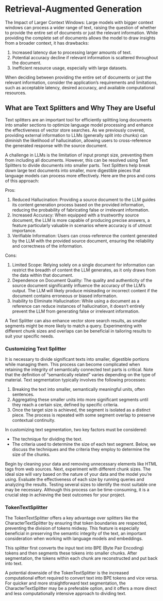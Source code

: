 # Retrieval-Augmented Generation
The Impact of Larger Context Windows: Large models with bigger
context windows can process a wider range of text, raising the question of
whether to provide the entire set of documents or just the relevant
information. While providing the complete set of documents allows the
model to draw insights from a broader context, it has drawbacks:
1. Increased latency due to processing larger amounts of text.
2. Potential accuracy decline if relevant information is scattered
throughout the document.
3. Inefficient resource usage, especially with large datasets.

When deciding between providing the entire set of documents or just the
relevant information, consider the application’s requirements and
limitations, such as acceptable latency, desired accuracy, and available
computational resources.

## What are Text Splitters and Why They are Useful
Text splitters are an important tool for efficiently splitting long documents
into smaller sections to optimize language model processing and enhance
the effectiveness of vector store searches. As we previously covered,
providing external information to LLMs (generally split into chunks) can
diminish the likelihood of hallucination, allowing users to cross-reference
the generated response with the source document.

A challenge in LLMs is the limitation of input prompt size, preventing them
from including all documents. However, this can be resolved using Text
Splitters to divide documents into smaller parts. Text Splitters help break
down large text documents into smaller, more digestible pieces that
language models can process more effectively. Here are the pros and cons
of this approach:

Pros:
1. Reduced Hallucination: Providing a source document to the
LLM guides its content generation process based on the provided
information, reducing the probability of fabricating false or
irrelevant information.
2. Increased Accuracy: When equipped with a trustworthy source
document, the LLM is more capable of producing precise
answers, a feature particularly valuable in scenarios where
accuracy is of utmost importance.
3. Verifiable Information: Users can cross-reference the content
generated by the LLM with the provided source document,
ensuring the reliability and correctness of the information.

Cons:
1. Limited Scope: Relying solely on a single document for
information can restrict the breadth of content the LLM
generates, as it only draws from the data within that document.
2. Dependence on Document Quality: The quality and
authenticity of the source document significantly influence the
accuracy of the LLM’s output. The LLM will likely produce
misleading or incorrect content if the document contains
erroneous or biased information.
3. Inability to Eliminate Hallucination: While using a document
as a reference can reduce instances of hallucination, it doesn’t
entirely prevent the LLM from generating false or irrelevant
information.

A Text Splitter can also enhance vector store search results, as smaller
segments might be more likely to match a query. Experimenting with
different chunk sizes and overlaps can be beneficial in tailoring results to
suit your specific needs.

### Customizing Text Splitter
It is necessary to divide significant texts into smaller, digestible portions
while managing them. This process can become complicated when retaining
the integrity of semantically connected text parts is critical. Note that the
definition of “semantically related” varies depending on the type of
material.
Text segmentation typically involves the following processes:
1. Breaking the text into smaller, semantically meaningful units,
often sentences.
2. Aggregating these smaller units into more significant segments
until they reach a certain size, defined by specific criteria.
3. Once the target size is achieved, the segment is isolated as a
distinct piece. The process is repeated with some segment
overlap to preserve contextual continuity.

In customizing text segmentation, two key factors must be considered:
* The technique for dividing the text.
* The criteria used to determine the size of each text segment.
Below, we discuss the techniques and the criteria they employ to determine
the size of the chunks.

Begin by cleaning your data and removing unnecessary elements like
HTML tags from web sources. Next, experiment with different chunk sizes.
The ideal size will vary based on the nature of your data and the model
you’re using. Evaluate the effectiveness of each size by running queries and
analyzing the results. Testing several sizes to identify the most suitable one
may be necessary. Although this process can be time-consuming, it is a
crucial step in achieving the best outcomes for your project.

### TokenTextSplitter
The TokenTextSplitter offers a key advantage over splitters like the
CharacterTextSplitter by ensuring that token boundaries are respected,
preventing the division of tokens midway. This feature is especially
beneficial in preserving the semantic integrity of the text, an important
consideration when working with language models and embeddings.

This splitter first converts the input text into BPE (Byte Pair Encoding)
tokens and then segments these tokens into smaller chunks. After
segmentation, the tokens within each chunk are reconstructed and put back
into text.

A potential downside of the TokenTextSplitter is the increased
computational effort required to convert text into BPE tokens and vice
versa. For quicker and more straightforward text segmentation, the
CharacterTextSplitter may be a preferable option, and it offers a more direct
and less computationally intensive approach to dividing text.
